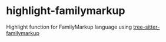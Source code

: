 # highlight-familymarkup

Highlight function for FamilyMarkup language using [tree-sitter-familymarkup](https://github.com/redexp/tree-sitter-familymarkup)
